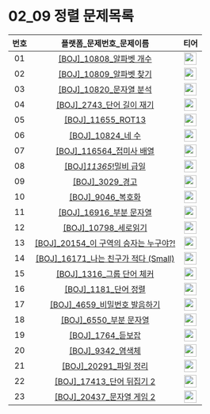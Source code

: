 # 02_09 정렬 문제목록
|번호|플랫폼_문제번호_문제이름|티어|
| :-----: | :-----: | :-----: |
|01|<a href="https://www.acmicpc.net/problem/10808" target="_blank">[BOJ]_10808_알파벳 개수</a>| <a href="https://www.acmicpc.net/problem/10808" target="_blank"><img height="25px" width="25px" src="https://static.solved.ac/tier_small/2.svg"/> </a>|
|02|<a href="https://www.acmicpc.net/problem/10809" target="_blank">[BOJ]_10809_알파벳 찾기</a>| <a href="https://www.acmicpc.net/problem/10809" target="_blank"><img height="25px" width="25px" src="https://static.solved.ac/tier_small/4.svg"/> </a>|
|03|<a href="https://www.acmicpc.net/problem/10820" target="_blank">[BOJ]_10820_문자열 분석</a>| <a href="https://www.acmicpc.net/problem/10820" target="_blank"><img height="25px" width="25px" src="https://static.solved.ac/tier_small/4.svg"/></a> |
|04|<a href="https://www.acmicpc.net/problem/2743" target="_blank">[BOJ]_2743_단어 길이 재기</a>| <a href="https://www.acmicpc.net/problem/2743" target="_blank"><img height="25px" width="25px" src="https://static.solved.ac/tier_small/1.svg"/></a> |
|05|<a href="https://www.acmicpc.net/problem/11655" target="_blank">[BOJ]_11655_ROT13</a>| <a href="https://www.acmicpc.net/problem/11655" target="_blank"><img height="25px" width="25px" src="https://static.solved.ac/tier_small/5.svg"/> </a>|
|06|<a href="https://www.acmicpc.net/problem/10824" target="_blank">[BOJ]_10824_네 수</a>| <a href="https://www.acmicpc.net/problem/10824" target="_blank"><img height="25px" width="25px" src="https://static.solved.ac/tier_small/3.svg"/> </a>|
|07|<a href="https://www.acmicpc.net/problem/11656" target="_blank">[BOJ]_116564_접미사 배열</a>| <a href="https://www.acmicpc.net/problem/11656" target="_blank"><img height="25px" width="25px" src="https://static.solved.ac/tier_small/7.svg"/> </a>|
|08|<a href="https://www.acmicpc.net/problem/11365" target="_blank">[BOJ]_11365_!밀비 급일</a>| <a href="https://www.acmicpc.net/problem/11365" target="_blank"><img height="25px" width="25px" src="https://static.solved.ac/tier_small/2.svg"/> </a>|
|09|<a href="https://www.acmicpc.net/problem/3029" target="_blank">[BOJ]_3029_경고</a>| <a href="https://www.acmicpc.net/problem/3029" target="_blank"><img height="25px" width="25px" src="https://static.solved.ac/tier_small/3.svg"/> </a>|
|10|<a href="https://www.acmicpc.net/problem/9046" target="_blank">[BOJ]_9046_복호화</a>| <a href="https://www.acmicpc.net/problem/9046" target="_blank"><img height="25px" width="25px" src="https://static.solved.ac/tier_small/4.svg"/> </a>|
|11|<a href="https://www.acmicpc.net/problem/16916" target="_blank">[BOJ]_16916_부분 문자열</a>| <a href="https://www.acmicpc.net/problem/16916" target="_blank"><img height="25px" width="25px" src="https://static.solved.ac/tier_small/4.svg"/> </a>|
|12|<a href="https://www.acmicpc.net/problem/10798" target="_blank">[BOJ]_10798_세로읽기</a>| <a href="https://www.acmicpc.net/problem/10798" target="_blank"><img height="25px" width="25px" src="https://static.solved.ac/tier_small/5.svg"/> </a>|
|13|<a href="https://www.acmicpc.net/problem/20154" target="_blank">[BOJ]_20154_이 구역의 승자는 누구야?!</a>| <a href="https://www.acmicpc.net/problem/20154" target="_blank"><img height="25px" width="25px" src="https://static.solved.ac/tier_small/5.svg"/> </a>|
|14|<a href="https://www.acmicpc.net/problem/16171" target="_blank">[BOJ]_16171_나는 친구가 적다 (Small)</a>| <a href="https://www.acmicpc.net/problem/16171" target="_blank"><img height="25px" width="25px" src="https://static.solved.ac/tier_small/4.svg"/> </a>|
|15|<a href="https://www.acmicpc.net/problem/1316" target="_blank">[BOJ]_1316_그룹 단어 체커</a>| <a href="https://www.acmicpc.net/problem/1316" target="_blank"><img height="25px" width="25px" src="https://static.solved.ac/tier_small/6.svg"/> </a>|
|16|<a href="https://www.acmicpc.net/problem/1181" target="_blank">[BOJ]_1181_단어 정렬</a>| <a href="https://www.acmicpc.net/problem/1181" target="_blank"><img height="25px" width="25px" src="https://static.solved.ac/tier_small/6.svg"/> </a>|
|17|<a href="https://www.acmicpc.net/problem/4659" target="_blank">[BOJ]_4659_비밀번호 발음하기</a>| <a href="https://www.acmicpc.net/problem/4659" target="_blank"><img height="25px" width="25px" src="https://static.solved.ac/tier_small/6.svg"/> </a>|
|18|<a href="https://www.acmicpc.net/problem/6550" target="_blank">[BOJ]_6550_부분 문자열</a>| <a href="https://www.acmicpc.net/problem/6550" target="_blank"><img height="25px" width="25px" src="https://static.solved.ac/tier_small/6.svg"/> </a>|
|19|<a href="https://www.acmicpc.net/problem/1764" target="_blank">[BOJ]_1764_듣보잡</a>| <a href="https://www.acmicpc.net/problem/1764" target="_blank"><img height="25px" width="25px" src="https://static.solved.ac/tier_small/7.svg"/> </a>|
|20|<a href="https://www.acmicpc.net/problem/9342" target="_blank">[BOJ]_9342_염색체</a>| <a href="https://www.acmicpc.net/problem/9342" target="_blank"><img height="25px" width="25px" src="https://static.solved.ac/tier_small/8.svg"/> </a>|
|21|<a href="https://www.acmicpc.net/problem/20291" target="_blank">[BOJ]_20291_파일 정리</a>| <a href="https://www.acmicpc.net/problem/9342" target="_blank"><img height="25px" width="25px" src="https://static.solved.ac/tier_small/8.svg"/> </a>|
|22|<a href="https://www.acmicpc.net/problem/17413" target="_blank">[BOJ]_17413_단어 뒤집기 2</a>| <a href="https://www.acmicpc.net/problem/17413" target="_blank"><img height="25px" width="25px" src="https://static.solved.ac/tier_small/8.svg"/> </a>|
|23|<a href="https://www.acmicpc.net/problem/20437" target="_blank">[BOJ]_20437_문자열 게임 2</a>| <a href="https://www.acmicpc.net/problem/20437" target="_blank"><img height="25px" width="25px" src="https://static.solved.ac/tier_small/11.svg"/> </a>|

